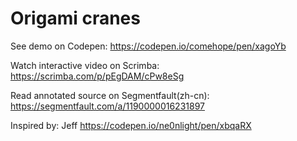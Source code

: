 # Origami cranes

See demo on Codepen: https://codepen.io/comehope/pen/xagoYb

Watch interactive video on Scrimba: https://scrimba.com/p/pEgDAM/cPw8eSg

Read annotated source on Segmentfault(zh-cn): https://segmentfault.com/a/1190000016231897

Inspired by: Jeff https://codepen.io/ne0nlight/pen/xbqaRX
